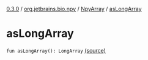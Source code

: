 [0.3.0](../../index.md) / [org.jetbrains.bio.npy](../index.md) / [NpyArray](index.md) / [asLongArray](.)

# asLongArray

`fun asLongArray(): LongArray` [(source)](https://github.com/JetBrains-Research/npy/blob/0.3.0/src/main/kotlin/org/jetbrains/bio/npy/Npy.kt#L328)